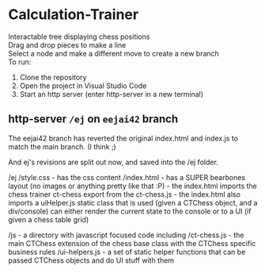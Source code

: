 # Calculation-Trainer
Interactable tree displaying chess positions <br>
  Drag and drop pieces to make a line <br>
  Select a node and make a different move to create a new branch <br>
To run:
  1. Clone the repository
  2. Open the project in Visual Studio Code
  3. Start an http server (enter http-server in a new terminal) <br>


## http-server `/ej` on `eejai42` branch

The eejai42 branch has reverted the original index.html and index.js to match the main branch. (I think ;)

And ej's revisions are split out now, and saved into the /ej folder.

/ej
   /style.css       - has the css content
   /index.html      - has a SUPER bearbones layout (no images or anything pretty like that :P) 
                    - the index.html imports the chess trainer ct-chess export from the ct-chess.js
                    - the index.html also imports a uiHelper.js static class that is used 
                      (given a CTChess object, and a div/console) can either render the current state
                      to the console or to a UI (if given a chess table grid)

  /js               - a directory with javascript focused code including 
    /ct-chess.js    - the main CTChess extension of the chess base class with the CTChess specific business rules
    /ui-helpers.js  - a set of static helper functions that can be passed CTChess objects and do UI stuff with them 